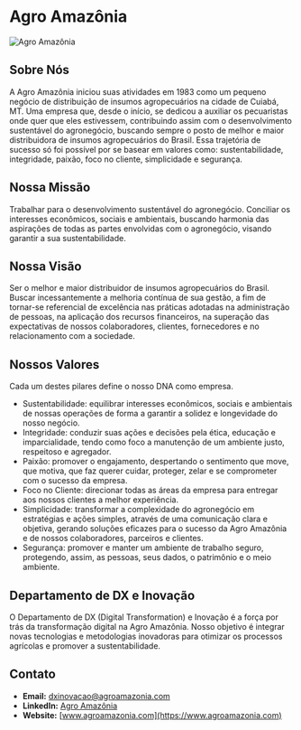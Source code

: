 # Agro Amazônia

![Agro Amazônia](https://agroamazonia.com/wp-content/themes/aa-2023/assets/img/logo-horizontal-aa.svg)

## Sobre Nós

A Agro Amazônia iniciou suas atividades em 1983 como um pequeno negócio de distribuição de insumos agropecuários na cidade de Cuiabá, MT. Uma empresa que, desde o início, se dedicou a auxiliar os pecuaristas onde quer que eles estivessem, contribuindo assim com o desenvolvimento sustentável do agronegócio, buscando sempre o posto de melhor e maior distribuidora de insumos agropecuários do Brasil. Essa trajetória de sucesso só foi possível por se basear em valores como: sustentabilidade, integridade, paixão, foco no cliente, simplicidade e segurança.

## Nossa Missão

Trabalhar para o desenvolvimento sustentável do agronegócio. Conciliar os interesses econômicos, sociais e ambientais, buscando harmonia das aspirações de todas as partes envolvidas com o agronegócio, visando garantir a sua sustentabilidade.

## Nossa Visão

Ser o melhor e maior distribuidor de insumos agropecuários do Brasil. Buscar incessantemente a melhoria contínua de sua gestão, a fim de tornar-se referencial de excelência nas práticas adotadas na administração de pessoas, na aplicação dos recursos financeiros, na superação das expectativas de nossos colaboradores, clientes, fornecedores e no relacionamento com a sociedade.

## Nossos Valores

Cada um destes pilares define o nosso DNA como empresa.

- Sustentabilidade: equilibrar interesses econômicos, sociais e ambientais de nossas operações de forma a garantir a solidez e longevidade do nosso negócio.
- Integridade: conduzir suas ações e decisões pela ética, educação e imparcialidade, tendo como foco a manutenção de um ambiente justo, respeitoso e agregador.
- Paixão: promover o engajamento, despertando o sentimento que move, que motiva, que faz querer cuidar, proteger, zelar e se comprometer com o sucesso da empresa.
- Foco no Cliente: direcionar todas as áreas da empresa para entregar aos nossos clientes a melhor experiência.
- Simplicidade: transformar a complexidade do agronegócio em estratégias e ações simples, através de uma comunicação clara e objetiva, gerando soluções eficazes para o sucesso da Agro Amazônia e de nossos colaboradores, parceiros e clientes.
- Segurança: promover e manter um ambiente de trabalho seguro, protegendo, assim, as pessoas, seus dados, o patrimônio e o meio ambiente.

## Departamento de DX e Inovação

O Departamento de DX (Digital Transformation) e Inovação é a força por trás da transformação digital na Agro Amazônia. Nosso objetivo é integrar novas tecnologias e metodologias inovadoras para otimizar os processos agrícolas e promover a sustentabilidade. 

## Contato

- **Email:** dxinovacao@agroamazonia.com
- **LinkedIn:** [Agro Amazônia](https://www.linkedin.com/company/agroamazonia)
- **Website:** [www.agroamazonia.com](https://www.agroamazonia.com)

